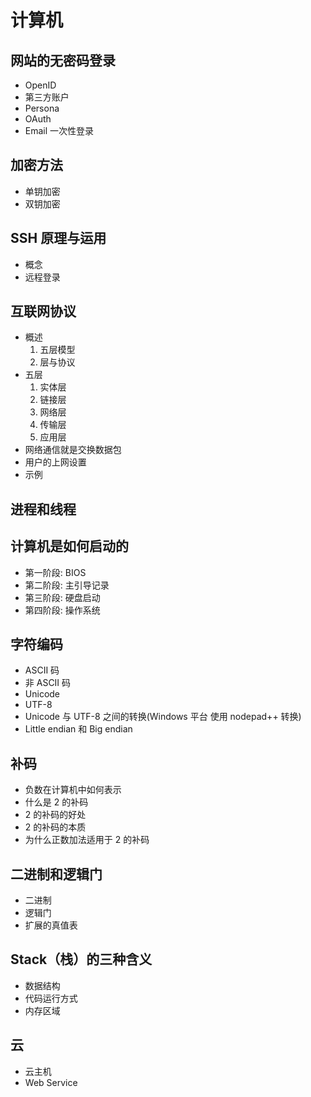 # 计算机

## 网站的无密码登录

+ OpenID
+ 第三方账户
+ Persona
+ OAuth
+ Email 一次性登录

## 加密方法

+ 单钥加密
+ 双钥加密

## SSH 原理与运用

+ 概念
+ 远程登录

## 互联网协议

+ 概述
    1. 五层模型
    2. 层与协议
+ 五层
    1. 实体层
    2. 链接层
    3. 网络层
    4. 传输层
    5. 应用层
+ 网络通信就是交换数据包
+ 用户的上网设置
+ 示例

## 进程和线程

## 计算机是如何启动的

+ 第一阶段: BIOS
+ 第二阶段: 主引导记录
+ 第三阶段: 硬盘启动
+ 第四阶段: 操作系统

## 字符编码

+ ASCII 码
+ 非 ASCII 码
+ Unicode
+ UTF-8
+ Unicode 与 UTF-8 之间的转换(Windows 平台 使用 nodepad++ 转换)
+ Little endian 和 Big endian

## 补码

+ 负数在计算机中如何表示
+ 什么是 2 的补码
+ 2 的补码的好处
+ 2 的补码的本质
+ 为什么正数加法适用于 2 的补码

## 二进制和逻辑门

+ 二进制
+ 逻辑门
+ 扩展的真值表

## Stack（栈）的三种含义

+ 数据结构
+ 代码运行方式
+ 内存区域

## 云

+ 云主机
+ Web Service
